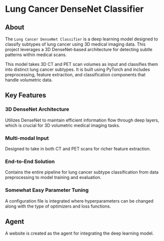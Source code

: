 # Lung Cancer DenseNet Classifier

## About
The `Lung Cancer DenseNet Classifier` is a deep learning model designed to classify
subtypes of lung cancer using 3D medical imaging data. This project leverages a 3D
DenseNet-based architecture for detecting subtle patterns within medical scans.

This model takes 3D CT and PET scan volumes as input and classifies them into distinct
lung cancer subtypes. It is built using PyTorch and includes preprocessing, feature extraction,
and classification components that handle volumetric data.

## Key Features
### 3D DenseNet Architecture
Utilizes DenseNet to maintain efficient information flow through deep layers,
which is crucial for 3D volumetric medical imaging tasks.
### Multi-modal Input
Designed to take in both CT and PET scans for richer feature extraction.
### End-to-End Solution
Contains the entire pipeline for lung cancer subtype classification from data
preprocessing to model training and evaluation.
### Somewhat Easy Parameter Tuning
A configuration file is integrated where hyperparameters can be changed along with the type of optimizers
and loss functions.

## Agent
A website is created as the agent for integrating the deep learning model.